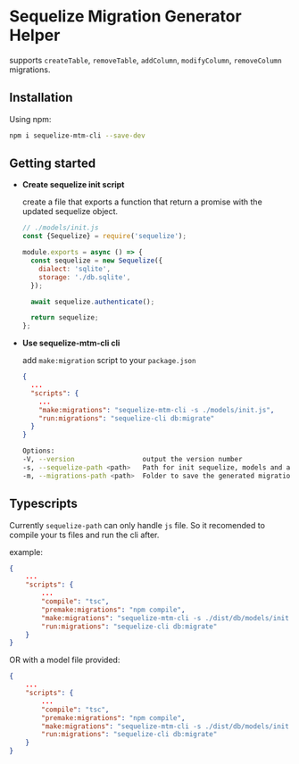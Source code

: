 # Sequelize Migration Generator Helper

supports `createTable`, `removeTable`, `addColumn`, `modifyColumn`, `removeColumn` migrations.

## Installation

Using npm:

```bash
npm i sequelize-mtm-cli --save-dev
```

## Getting started

- **Create sequelize init script**

  create a file that exports a function that return a promise with the updated sequelize object.

  ```js
  // ./models/init.js
  const {Sequelize} = require('sequelize');

  module.exports = async () => {
    const sequelize = new Sequelize({
      dialect: 'sqlite',
      storage: './db.sqlite',
    });

    await sequelize.authenticate();

    return sequelize;
  };
  ```

- **Use sequelize-mtm-cli cli**

  add `make:migration` script to your `package.json`

  ```json
  {
    ...
    "scripts": {
      ...
      "make:migrations": "sequelize-mtm-cli -s ./models/init.js",
      "run:migrations": "sequelize-cli db:migrate"
    }
  }
  ```

  ```bash
  Options:
  -V, --version                 output the version number
  -s, --sequelize-path <path>   Path for init sequelize, models and associations (default: "./models/index.js")
  -m, --migrations-path <path>  Folder to save the generated migrations (default: "./migrations")
  ```

## Typescripts

Currently `sequelize-path` can only handle `js` file. So it recomended to compile your ts files and run the cli after.

example:

```json
{
    ...
    "scripts": {
        ...
        "compile": "tsc",
        "premake:migrations": "npm compile",
        "make:migrations": "sequelize-mtm-cli -s ./dist/db/models/init.js -m ./db/migrations",
        "run:migrations": "sequelize-cli db:migrate"
    }
}
```

OR with a model file provided:

```json
{
    ...
    "scripts": {
        ...
        "compile": "tsc",
        "premake:migrations": "npm compile",
        "make:migrations": "sequelize-mtm-cli -s ./dist/db/models/init.js -m ./db/migrations/model.json",
        "run:migrations": "sequelize-cli db:migrate"
    }
}
```
